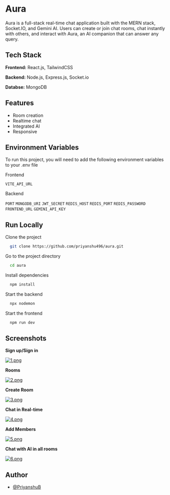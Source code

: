 
# Aura

Aura is a full-stack real-time chat application built with the MERN stack, Socket.IO, and Gemini AI.
Users can create or join chat rooms, chat instantly with others, and interact with Aura, an AI companion that can answer any query.



## Tech Stack

**Frontend:** React.js, TailwindCSS

**Backend:** Node.js, Express.js, Socket.io

**Databse:** MongoDB


## Features
- Room creation
- Realtime chat
- Integrated AI
- Responsive


## Environment Variables

To run this project, you will need to add the following environment variables to your .env file

Frontend

`VITE_API_URL`

Backend

`PORT`  `MONGODB_URI`  `JWT_SECRET`  `REDIS_HOST`  `REDIS_PORT`  `REDIS_PASSWORD`  `FRONTEND_URL`  `GEMINI_API_KEY`



## Run Locally

Clone the project

```bash
  git clone https://github.com/priyanshu496/aura.git
```

Go to the project directory

```bash
  cd aura
```

Install dependencies

```bash
  npm install
```

Start the backend

```bash
  npx nodemon
```

Start the frontend

```bash
  npm run dev
```


## Screenshots

**Sign up/Sign in**

[![1.png](https://i.postimg.cc/L5dYh3yk/1.png)](https://postimg.cc/5Y3NRLWj)

**Rooms**

[![2.png](https://i.postimg.cc/HL6PGBYL/2.png)](https://postimg.cc/t1VzWdV0)

**Create Room**

[![3.png](https://i.postimg.cc/W3XDwqwC/3.png)](https://postimg.cc/Kk3vZzVD)

**Chat in Real-time**

[![4.png](https://i.postimg.cc/DwXBpnDB/4.png)](https://postimg.cc/FYhy75hL)

**Add Members**

[![5.png](https://i.postimg.cc/gjKn2XnN/5.png)](https://postimg.cc/T5pRkPjD)

**Chat with AI in all rooms**

[![6.png](https://i.postimg.cc/Vv1Lbftv/6.png)](https://postimg.cc/LYCMcMNF)
## Author

- [@PriyanshuB](https://github.com/priyanshu496)

